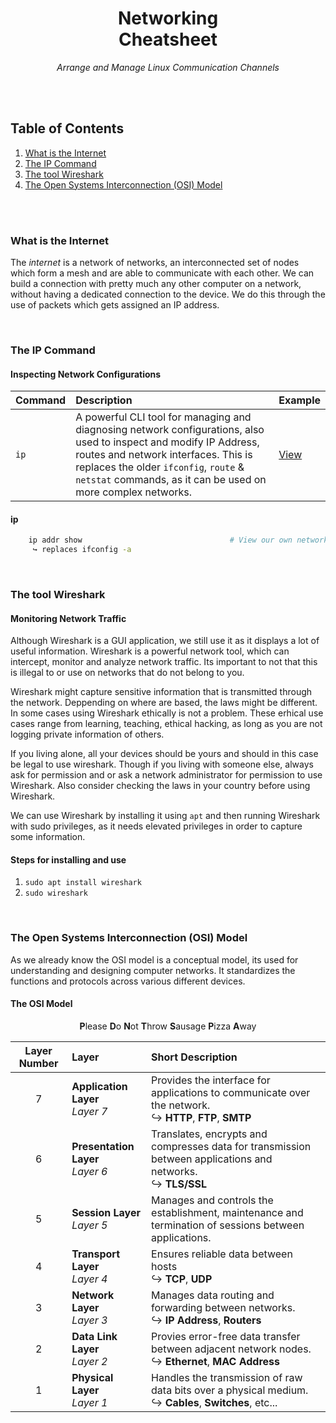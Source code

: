 <div align="center">                                                                                                    
    <h1>Networking<br>Cheatsheet</h1>                                                                            
    <p>                                                                                                                 
        <em>Arrange and Manage Linux Communication Channels</em>
    </p>                                                                                                                
</div>                                                                                                                  

<br>                                                                                                                    
<br>

## Table of Contents

1. [What is the Internet](#what-is-the-internet)
2. [The IP Command](#the-ip-command)
3. [The tool Wireshark](#the-tool-wireshark)
4. [The Open Systems Interconnection (OSI) Model](#the-open-systems-interconnection--osi--model)

<br>
<br>

### What is the Internet

The _internet_ is a network of networks, an interconnected set of nodes which form a mesh and are able to communicate 
with each other. We can build a connection with pretty much any other computer on a network, without having a dedicated 
connection to the device. We do this through the use of packets which gets assigned an IP address.

<br>

### The IP Command
#### Inspecting Network Configurations

|Command|Description|Example|
|:---|:---|:---|
|`ip`|A powerful CLI tool for managing and diagnosing network configurations, also used to inspect and modify IP Address, routes and network interfaces. This is replaces the older `ifconfig`, `route` & `netstat` commands, as it can be used on more complex networks.|[View](#ip)|


#### ip
```sh
    ip addr show                                 # View our own network
     ↪ replaces ifconfig -a
```

<br>

### The tool Wireshark
#### Monitoring Network Traffic

Although Wireshark is a GUI application, we still use it as it displays a lot of useful information. Wireshark is a 
powerful network tool, which can intercept, monitor and analyze network traffic. Its important to not that this is 
illegal to or use on networks that do not belong to you.

Wireshark might capture sensitive information that is transmitted through the network. Deppending on where are based, 
the laws might be different. In some cases using Wireshark ethically is not a problem. These erhical use cases range 
from learning, teaching, ethical hacking, as long as you are not logging private information of others.

If you living alone, all your devices should be yours and should in this case be legal to use wireshark. Though if you 
living  with someone else, always ask for permission and or ask a network administrator for permission to use Wireshark.
Also consider checking the laws in your country before using Wireshark.

We can use Wireshark by installing it using `apt` and then running Wireshark with sudo privileges, as it needs elevated 
privileges in order to capture some information.

#### Steps for installing and use

1. `sudo apt install wireshark`
2. `sudo wireshark` 

<br>

### The Open Systems Interconnection (OSI) Model

As we already know the OSI model is a conceptual model, its used for understanding and designing computer networks. It
standardizes the functions and protocols across various different devices.

#### The OSI Model
 
<div align="center">
    <p>
        <strong>P</strong>lease <strong>D</strong>o <strong>N</strong>ot <strong>T</strong>hrow <strong>S</strong>ausage <strong>P</strong>izza <strong>A</strong>way
    </p>
</div>

|Layer Number|Layer                              |Short Description|
|:----------:|:----------------------------------|:----------------|
|7           |**Application Layer**<br>_Layer 7_ |Provides the interface for applications to communicate over the network.<br> ↪ **HTTP**, **FTP**, **SMTP**|
|6           |**Presentation Layer**<br>_Layer 6_|Translates, encrypts and compresses data for transmission between applications and networks.<br> ↪ **TLS/SSL**|
|5           |**Session Layer**<br>_Layer 5_     |Manages and controls the establishment, maintenance and termination of sessions between applications.|
|4           |**Transport Layer**<br>_Layer 4_   |Ensures reliable data between hosts<br> ↪ **TCP**, **UDP**|
|3           |**Network Layer**<br>_Layer 3_     |Manages data routing and forwarding between networks.<br> ↪ **IP Address**, **Routers**|
|2           |**Data Link Layer**<br>_Layer 2_   |Provies error-free data transfer between adjacent network nodes.<br> ↪ **Ethernet**, **MAC Address**|
|1           |**Physical Layer**<br>_Layer 1_    |Handles the transmission of raw data bits over a physical medium.<br> ↪ **Cables**, **Switches**, etc...|










